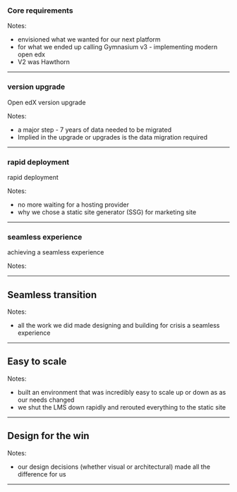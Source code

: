 ### Core requirements

Notes:
- envisioned what we wanted for our next platform
- for what we ended up calling Gymnasium v3 - implementing modern open edx
- V2 was Hawthorn

------

### version upgrade<!-- .element: class="hide" -->

Open edX version upgrade

Notes:
- a major step - 7 years of data needed to be migrated
- Implied in the upgrade or upgrades is the data migration required

------

### rapid deployment<!-- .element: class="hide" -->

rapid deployment

Notes:
- no more waiting for a hosting provider
- why we chose a static site generator (SSG) for marketing site

------

### seamless experience<!-- .element: class="hide" -->

achieving a seamless experience

Notes:

---


## Seamless transition

Notes:
- all the work we did made designing and building for crisis a seamless experience

---

## Easy to scale

Notes:
- built an environment that was incredibly easy to scale up or down as as our needs changed
- we shut the LMS down rapidly and rerouted everything to the static site

---

## Design for the win

Notes:
- our design decisions (whether visual or architectural) made all the difference for us

---

